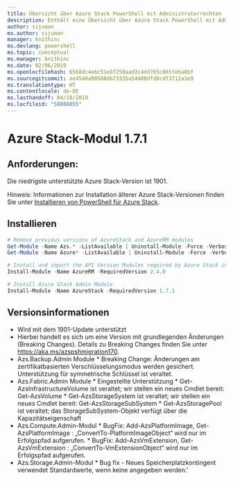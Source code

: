 ```yaml
---
title: Übersicht über Azure Stack PowerShell mit Administratorrechten | Microsoft-Dokumentation
description: Enthält eine Übersicht über Azure Stack PowerShell mit Administratorrechten und eine Anleitung zur Installation und Konfiguration.
author: sijuman
ms.author: sijuman
manager: knithinc
ms.devlang: powershell
ms.topic: conceptual
ms.manager: knithinc
ms.date: 02/06/2019
ms.openlocfilehash: 6568dc4e6c51e8f250aad2c4dd765c065fe6a8bf
ms.sourcegitcommit: ae4540a90508db73335a54408dfd6cdf3712a1e9
ms.translationtype: HT
ms.contentlocale: de-DE
ms.lasthandoff: 04/18/2019
ms.locfileid: "58808055"
---
```

# <a name="azure-stack-module-171"></a>Azure Stack-Modul 1.7.1

## <a name="requirements"></a>Anforderungen:

Die niedrigste unterstützte Azure Stack-Version ist 1901.

Hinweis: Informationen zur Installation älterer Azure Stack-Versionen finden Sie unter [Installieren von PowerShell für Azure Stack](https://docs.microsoft.com/en-us/azure/azure-stack/azure-stack-powershell-install#install-azure-stack-powershell).

## <a name="install"></a>Installieren

```powershell
# Remove previous versions of AzureStack and AzureRM modules
Get-Module -Name Azs.* -ListAvailable | Uninstall-Module -Force -Verbose
Get-Module -Name Azure* -ListAvailable | Uninstall-Module -Force -Verbose

# Install and import the API Version Modules required by Azure Stack into the current PowerShell session.
Install-Module -Name AzureRM -RequiredVersion 2.4.0

# Install Azure Stack Admin Module
Install-Module -Name AzureStack -RequiredVersion 1.7.1
```

## <a name="release-notes"></a>Versionsinformationen

* Wird mit dem 1901-Update unterstützt
* Hierbei handelt es sich um eine Version mit grundlegenden Änderungen (Breaking Changes). Details zu Breaking Changes finden Sie unter <https://aka.ms/azspshmigration170>.
* Azs.Backup.Admin Module * Breaking Change: Änderungen am zertifikatbasierten Verschlüsselungsmodus werden gesichert. Unterstützung für symmetrische Schlüssel ist veraltet.
* Azs.Fabric.Admin Module       * Eingestellte Unterstützung           * Get-AzsInfrastructureVolume ist veraltet; wir stellen ein neues Cmdlet bereit: Get-AzsVolume           * Get-AzsStorageSystem ist veraltet; wir stellen ein neues Cmdlet bereit: Get-AzsStorageSubSystem           * Get-AzsStoragePool ist veraltet; das StorageSubSystem-Objekt verfügt über die Kapazitätseigenschaft
* Azs.Compute.Admin-Modul           * BugFix: Add-AzsPlatformImage, Get-AzsPlatformImage : „ConvertTo-PlatformImageObject“ wird nur im Erfolgspfad aufgerufen.           * BugFix: Add-AzsVmExtension, Get-AzsVmExtension : „ConvertTo-VmExtensionObject“ wird nur im Erfolgspfad aufgerufen.
* Azs.Storage.Admin-Modul           * Bug fix - Neues Speicherplatzkontingent verwendet Standardwerte, wenn keine angegeben werden.'
